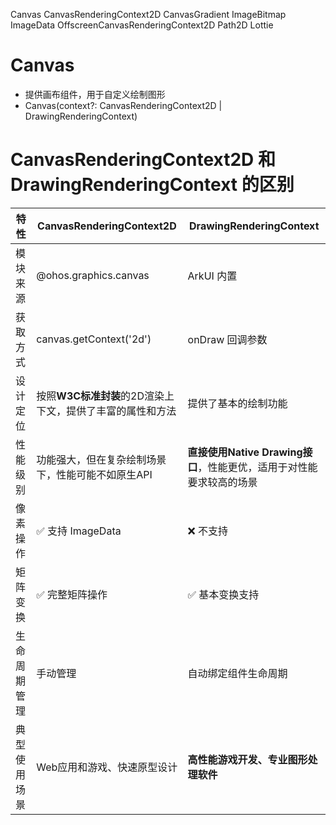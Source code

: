 Canvas
CanvasRenderingContext2D
CanvasGradient
ImageBitmap
ImageData
OffscreenCanvasRenderingContext2D
Path2D
Lottie

# Canvas
- 提供画布组件，用于自定义绘制图形
- Canvas(context?: CanvasRenderingContext2D | DrawingRenderingContext)

# CanvasRenderingContext2D 和 DrawingRenderingContext 的区别
| 特性     | CanvasRenderingContext2D          | DrawingRenderingContext                     |
| ------ | --------------------------------- | ------------------------------------------- |
| 模块来源   | @ohos.graphics.canvas             | ArkUI 内置                                    |
| 获取方式   | canvas.getContext('2d')           | onDraw 回调参数                                 |
| 设计定位   | 按照**W3C标准封装**的2D渲染上下文，提供了丰富的属性和方法 | 提供了基本的绘制功能                                  |
| 性能级别   | 功能强大，但在复杂绘制场景下，性能可能不如原生API        | **直接使用Native Drawing接口**，性能更优，适用于对性能要求较高的场景 |
| 像素操作   | ✅ 支持 ImageData                    | ❌ 不支持                                       |
| 矩阵变换   | ✅ 完整矩阵操作                          | ✅ 基本变换支持                                    |
| 生命周期管理 | 手动管理                              | 自动绑定组件生命周期                                  |
| 典型使用场景 | Web应用和游戏、快速原型设计                   | **高性能游戏开发、专业图形处理软件**                        |
